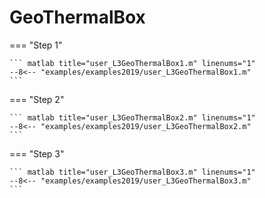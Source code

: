 # GeoThermalBox

=== "Step 1"

    ``` matlab title="user_L3GeoThermalBox1.m" linenums="1"
    --8<-- "examples/examples2019/user_L3GeoThermalBox1.m"
    ```

=== "Step 2"

    ``` matlab title="user_L3GeoThermalBox2.m" linenums="1"
    --8<-- "examples/examples2019/user_L3GeoThermalBox2.m"
    ```

=== "Step 3"

    ``` matlab title="user_L3GeoThermalBox3.m" linenums="1"
    --8<-- "examples/examples2019/user_L3GeoThermalBox3.m"
    ```

